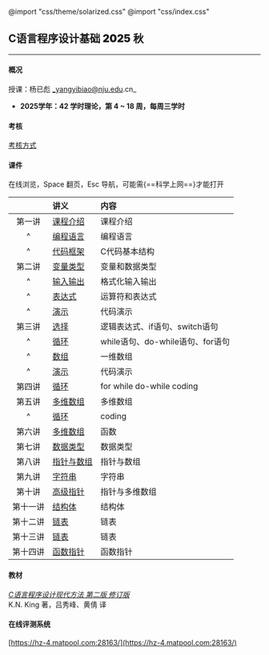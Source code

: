 @import "css/theme/solarized.css"
@import "css/index.css"

## C语言程序设计基础 <span style="font-weight:900">2025</span> 秋

---

#### 概况

授课：杨已彪 _yangyibiao@nju.edu.cn_

- **2025学年：42 学时理论，第 4 ~ 18 周，每周三学时**


<div class="top-2"></div>

#### 考核

[考核方式](http://docs.cpl.icu/#/hw)

#### 课件

在线浏览，Space 翻页，Esc 导航，可能需{==科学上网==}才能打开

<div class="threelines outline head-highlight">

|        |              讲义                | 内容                           |
| :----: | :--                             | :--                            |
| 第一讲  | [课程介绍](slides/0-intro/0-0-intro.html)           |     课程介绍   |
|   ^    | [编程语言](slides/0-intro/0-1-clang.html)        | 编程语言                    |
|   ^    | [代码框架](slides/0-intro/0-2-hello.html)        | C代码基本结构                    |
| 第二讲  | [变量类型](slides/1-types-io/1-1-variables.html)  | 变量和数据类型                    |
|   ^    | [输入输出](slides/1-types-io/1-2-io.html)  | 格式化输入输出                    |
|   ^    | [表达式](slides/1-types-io/1-3-expr.html)          | 运算符和表达式                |
|   ^    | [演示](slides/1-types-io/1-4-coding.html)          | 代码演示                |
| 第三讲  | [选择](slides/2-if-for-array/2-1-if.html)        | 逻辑表达式、if语句、switch语句    |
|   ^    | [循环](slides/2-if-for-array/2-2-loops.html)           | while语句、do-while语句、for语句 |
|   ^    | [数组](slides/2-if-for-array/2-3-arrays.html)           | 一维数组  |
|   ^    | [演示](slides/2-if-for-array/2-4-coding.html)     | 代码演示  |
| 第四讲  | [循环](slides/3-1-coding.html)        | for while do-while coding    |
| 第五讲  | [多维数组](slides/4-1-marrays.html)       | 多维数组 |
|   ^    | [循环](slides/4-2-coding.html)           | coding |
| 第六讲  | [多维数组](slides/5-1-functions.html)       | 函数 |
| 第七讲  | [数据类型](slides/6-1-data-types.html)       | 数据类型 |
| 第八讲  | [指针与数组](slides/7-pointer-array.html)       | 指针与数组 |
| 第九讲  | [字符串](slides/8-pointers-c-strings.html)            | 字符串 |
| 第十讲  | [高级指针](slides/9-double-pointers.html)            | 指针与多维数组 |
| 第十一讲  | [结构体](slides/10-struct.html)            | 结构体 |
| 第十二讲  | [链表](slides/11-linkedlist.html)            | 链表 |
| 第十三讲  | [链表](slides/11-linkedlist.html)            | 链表 |
| 第十四讲  | [函数指针](slides/12-function-pointers.html)            | 函数指针 |

</div>

#### 教材

[_C语言程序设计现代方法 第二版 修订版_](book/C语言程序设计现代方法-第二版.pdf) <br>K.N. King 著，吕秀峰、黄倩 译

#### 在线评测系统

[https://hz-4.matpool.com:28163/](https://hz-4.matpool.com:28163/)


<!-- #### 答疑相关

1. [如何提问](slides/smartquestion.html)
2. [共性问题](slides/commonquestion.html) -->

<!-- #### 答疑安排

[https://docs.cpl.icu/#/qa](https://docs.cpl.icu/#/qa) -->



